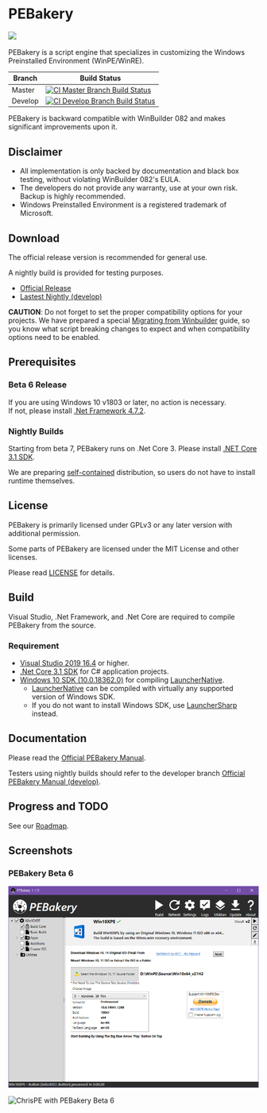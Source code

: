 # PEBakery

<div style="text-align: left">
    <img src="./Image/Banner.svg" height="140">
</div>

PEBakery is a script engine that specializes in customizing the Windows Preinstalled Environment (WinPE/WinRE).

| Branch    | Build Status   |
|-----------|----------------|
| Master    | [![CI Master Branch Build Status](https://ci.appveyor.com/api/projects/status/j3p0v26j7nky0bvu/branch/master?svg=true)](https://ci.appveyor.com/project/ied206/pebakery/branch/master) |
| Develop   | [![CI Develop Branch Build Status](https://ci.appveyor.com/api/projects/status/j3p0v26j7nky0bvu/branch/develop?svg=true)](https://ci.appveyor.com/project/ied206/pebakery/branch/develop) |

PEBakery is backward compatible with WinBuilder 082 and makes significant improvements upon it.

## Disclaimer

- All implementation is only backed by documentation and black box testing, without violating WinBuilder 082's EULA.
- The developers do not provide any warranty, use at your own risk. Backup is highly recommended.
- Windows Preinstalled Environment is a registered trademark of Microsoft.

## Download

The official release version is recommended for general use.

A nightly build is provided for testing purposes.

- [Official Release](https://github.com/pebakery/pebakery/releases)
- [Lastest Nightly (develop)](https://ci.appveyor.com/api/projects/ied206/PEBakery/artifacts/nightly.zip?branch=develop)

**CAUTION**: Do not forget to set the proper compatibility options for your projects. We have prepared a special [Migrating from Winbuilder](https://github.com/pebakery/pebakery-docs/blob/master/CodingGuide/Migrating.md) guide, so you know what script breaking changes to expect and when compatibility options need to be enabled.

## Prerequisites

### Beta 6 Release

If you are using Windows 10 v1803 or later, no action is necessary.  
If not, please install [.Net Framework 4.7.2](http://go.microsoft.com/fwlink/?LinkId=863262).

### Nightly Builds

Starting from beta 7, PEBakery runs on .Net Core 3. Please install [.NET Core 3.1 SDK](https://dotnet.microsoft.com/download/dotnet-core/3.1).

We are preparing [self-contained](https://docs.microsoft.com/en-US/dotnet/core/deploying/#publish-self-contained) distribution, so users do not have to install runtime themselves.

## License

PEBakery is primarily licensed under GPLv3 or any later version with additional permission.

Some parts of PEBakery are licensed under the MIT License and other licenses.

Please read [LICENSE](./LICENSE) for details.

## Build

Visual Studio, .Net Framework, and .Net Core are required to compile PEBakery from the source.

### Requirement

- [Visual Studio 2019 16.4](https://visualstudio.microsoft.com/vs/) or higher.
- [.Net Core 3.1 SDK](https://dotnet.microsoft.com/download/dotnet-core/3.1) for C# application projects.
- [Windows 10 SDK (10.0.18362.0)](https://developer.microsoft.com/ko-kr/windows/downloads/windows-10-sdk) for compiling [LauncherNative](./LauncherNative).
  - [LauncherNative](./LauncherNative) can be compiled with virtually any supported version of Windows SDK.
  - If you do not want to install Windows SDK, use [LauncherSharp](./LauncherSharp) instead.

## Documentation

Please read the [Official PEBakery Manual](https://github.com/pebakery/pebakery-docs).

Testers using nightly builds should refer to the developer branch [Official PEBakery Manual (develop)](https://github.com/pebakery/pebakery-docs/tree/develop).

## Progress and TODO

See our [Roadmap](https://github.com/pebakery/pebakery/projects/2).

## Screenshots

### PEBakery Beta 6

![Win10XPE with PEBakery Beta 6](./Image/PEBakery-Win10XPE.png)

![ChrisPE with PEBakery Beta 6](./Image/PEBakery-ChrisPE.png)
